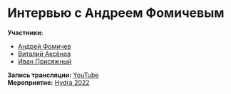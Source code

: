 # Интервью с Андреем Фомичевым

**Участники:**

* [Андрей Фомичев](https://www.linkedin.com/in/andrey-fomichev)
* [Виталий Аксёнов](https://www.linkedin.com/in/vitaly-aksenov-4712415a/)
* [Иван Присяжный](https://www.linkedin.com/in/prisyaznyy/)

**Запись трансляции:** [YouTube](https://www.youtube.com/watch?v=TYvgLWDtTFY)\
**Мероприятие:** [Hydra 2022](https://hydraconf.com/talks/d63511d6011a4b458b9c16be675f6897/)
